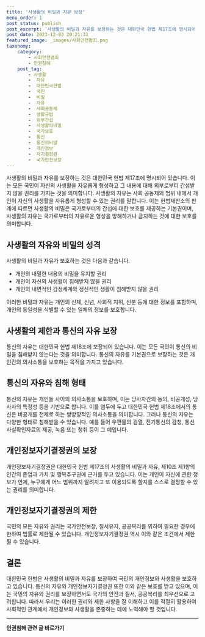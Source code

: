 ```yaml
---
title: '사생활의 비밀과 자유 보장'
menu_order: 1
post_status: publish
post_excerpt: '사생활의 비밀과 자유를 보장하는 것은 대한민국 헌법 제17조에 명시되어 있습니다. 이는 모든 국민이 자신의 사생활을 자유롭게 형성하고 그 내용에 대해 외부로부터 간섭받지 않을 권리를 가지는 것을 의미합니다.'
post_date: 2023-12-03 20:21:31
featured_image: _images/사회안전범죄.png
taxonomy:
    category:
        - 사회안전범죄
        - 인권침해
    post_tag:
        - 사생활
        -  자유
        -  대한민국헌법
        -  국민
        -  비밀
        -  자유
        -  사회공동체
        -  생활규범
        -  외부간섭
        -  사생활의비밀
        -  국가보호
        -  통신
        -  통신의비밀
        -  개인정보
        -  자기결정권
        -  국가안전보장
---
```


사생활의 비밀과 자유를 보장하는 것은 대한민국 헌법 제17조에 명시되어 있습니다. 이는 모든 국민이 자신의 사생활을 자유롭게 형성하고 그 내용에 대해 외부로부터 간섭받지 않을 권리를 가지는 것을 의미합니다. 
사생활의 자유는 사회 공동체의 범위 내에서 개인이 자신의 사생활을 자유롭게 형성할 수 있는 권리를 말합니다. 이는 헌법재판소의 판례에 따르면 사생활의 비밀은 국가로부터의 간섭에 대한 보호를 제공하는 기본권이며, 사생활의 자유는 국가로부터의 자유로운 형성을 방해하거나 금지하는 것에 대한 보호를 의미합니다. 

## 사생활의 자유와 비밀의 성격
사생활의 비밀과 자유가 보호하는 것은 다음과 같습니다. 
- 개인의 내밀한 내용의 비밀을 유지할 권리
- 개인이 자신의 사생활이 침해받지 않을 권리
- 개인의 내면적인 감정세계와 정신적인 생활이 침해받지 않을 권리

이러한 비밀과 자유는 개인의 신체, 신념, 사회적 지위, 신분 등에 대한 정보를 포함하며, 개인의 동일성을 식별할 수 있는 일체의 정보를 보호합니다.

## 사생활의 제한과 통신의 자유 보장
통신의 자유는 대한민국 헌법 제18조에 보장되어 있습니다. 이는 모든 국민이 통신의 비밀을 침해받지 않는다는 것을 의미합니다. 통신의 자유를 기본권으로 보장하는 것은 개인간의 의사소통을 보호하는 목적을 가지고 있습니다.

## 통신의 자유와 침해 형태
통신의 자유는 개인들 사이의 의사소통을 보호하며, 이는 당사자간의 동의, 비공개성, 당사자의 특정성 등을 기반으로 합니다. 이를 염두에 두고 대한민국 헌법 제18조에서의 통신은 비공개를 전제로 하는 쌍방향적인 의사소통을 의미합니다. 그러나 통신의 자유는 다양한 형태로 침해받을 수 있습니다. 예를 들어 우편물의 검열, 전기통신의 감청, 통신사실확인자료의 제공, 녹음 또는 청취 등이 그 예입니다.

## 개인정보자기결정권의 보장
개인정보자기결정권은 대한민국 헌법 제17조의 사생활의 비밀과 자유, 제10조 제1항의 인간의 존엄과 가치 및 행복추구권에 근거를 두고 있습니다. 이는 개인이 자신에 관한 정보가 언제, 누구에게 어느 범위까지 알려지고 또 이용되도록 할지를 스스로 결정할 수 있는 권리를 의미합니다. 

## 개인정보자기결정권의 제한
국민의 모든 자유와 권리는 국가안전보장, 질서유지, 공공복리를 위하여 필요한 경우에 한하여 법률로 제한될 수 있습니다. 개인정보자기결정권 역시 이와 같은 조건에서 제한될 수 있습니다. 

## 결론
대한민국 헌법은 사생활의 비밀과 자유를 보장하여 국민의 개인정보와 사생활을 보호하고 있습니다. 통신의 자유와 개인정보자기결정권 또한 이와 같은 보호를 받고 있으며, 이는 국민의 자유와 권리를 보장하면서도 국가의 안전과 질서, 공공복리를 최우선으로 고려합니다. 따라서 우리는 이러한 권리와 제한 사항을 잘 이해하고 이를 적절히 활용하여 사회적인 관계에서 개인정보와 사생활을 존중하는 데에 노력해야 할 것입니다.
<!-- wp:separator -->
<hr class="wp-block-separator has-alpha-channel-opacity"/>
<!-- /wp:separator -->

<!-- wp:group {"backgroundColor":"base","layout":{"type":"constrained"}} -->
<div class="wp-block-group has-base-background-color has-background"><!-- wp:paragraph {"align":"center","fontSize":"medium"} -->
<p class="has-text-align-center has-large-font-size"><strong>인권침해 관련 글 바로가기</strong></p>
<!-- /wp:paragraph -->


<!-- wp:latest-posts
{"categories":[{"id":31085,"count":19,"description":"","link":"https://uknowlaw.com/category/%ec%9d%b8%ea%b6%8c%ec%b9%a8%ed%95%b4/","name":"인권침해","slug":"인권침해","taxonomy":"category","parent":0,"meta":[],"_links":{"self":[{"href":"https://uknowlaw.com/wp-json/wp/v2/categories/31085"}],"collection":[{"href":"https://uknowlaw.com/wp-json/wp/v2/categories"}],"about":[{"href":"https://uknowlaw.com/wp-json/wp/v2/taxonomies/category"}],"wp:post_type":[{"href":"https://uknowlaw.com/wp-json/wp/v2/posts?categories=31085"}],"curies":[{"name":"wp","href":"https://api.w.org/{rel}","templated":true}]}}],"postsToShow":100,"excerptLength":28,"postLayout":"grid","columns":2,"featuredImageAlign":"left","featuredImageSizeSlug":"large","fontSize":"small"} /--></div>
<!-- /wp:group -->